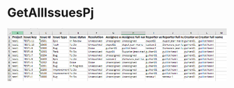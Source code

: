 # GetAllIssuesPj

![alt text](https://github.com/guihen01/GetAllIssuesPj/blob/main/Doc/Capture-Excel.PNG "Logo Title Text 1")
